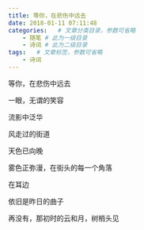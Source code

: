 ```yaml
---
title: 等你，在悲伤中远去
date: 2018-01-11 07:11:48
categories:   # 文章分类目录，参数可省略
    - 随笔 # 此为一级目录
    - 诗词 # 此为二级目录
tags:   # 文章标签，参数可省略
    - 诗词
---
```

等你，在悲伤中远去

一眼，无谓的笑容

流影中泛华

风走过的街道

天色已向晚

雾色正弥漫，在街头的每一个角落

在耳边

依旧是昨日的曲子

再没有，那初时的云和月，树梢头见

